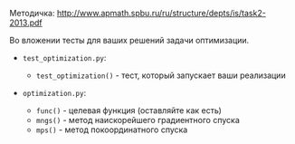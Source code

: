 Методичка: http://www.apmath.spbu.ru/ru/structure/depts/is/task2-2013.pdf

Во вложении тесты для ваших решений задачи оптимизации.

* `test_optimization.py`:
    * `test_optimization()` - тест, который запускает ваши реализации

* `optimization.py`:
    * `func()` - целевая функция (оставляйте как есть)
    * `mngs()` - метод наискорейшего градиентного спуска
    * `mps()` - метод покоординатного спуска
